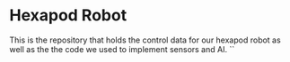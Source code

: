 # Hexapod Robot

This is the repository that holds the control data for our hexapod robot as well as the the code we used to implement sensors and AI.
``
